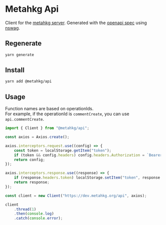 # Metahkg Api

Client for the [metahkg server](https://gitlab.com/metahkg/metahkg-server).
Generated with the [openapi spec](https://gitlab.com/metahkg/metahkg-server/-/blob/master/openapi.yaml) using [nswag](https://github.com/RicoSuter/NSwag).

## Regenerate

```bash
yarn generate
```

## Install

```bash
yarn add @metahkg/api
```

## Usage

Function names are based on operationIds. \
For example, if the operationId is `commentCreate`, you can use `api.commentCreate`.

```typescript
import { Client } from "@metahkg/api";

const axios = Axios.create();

axios.interceptors.request.use((config) => {
    const token = localStorage.getItem("token");
    if (token && config.headers) config.headers.Authorization = `Bearer ${token}`;
    return config;
});

axios.interceptors.response.use((response) => {
    if (response.headers.token) localStorage.setItem("token", response.headers.token);
    return response;
});

const client = new Client("https://dev.metahkg.org/api", axios);

client
    .thread(1)
    .then(console.log)
    .catch(console.error);
```
